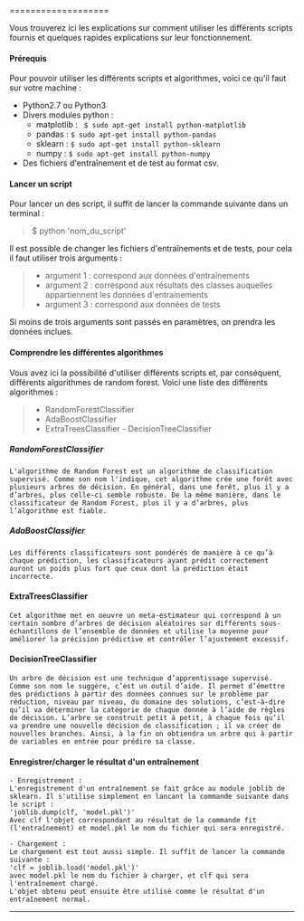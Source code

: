 ===================

Vous trouverez ici les explications sur comment utiliser les différents scripts fournis et quelques rapides explications sur leur fonctionnement.

#### Prérequis

Pour pouvoir utiliser les différents scripts et algorithmes, voici ce qu'il faut sur votre machine :

* Python2.7 ou Python3
* Divers modules python :
	* matplotlib :
	` $ sudo apt-get install python-matplotlib`
	* pandas :
	`$ sudo apt-get install python-pandas`
	* sklearn :
	 `$ sudo apt-get install python-sklearn`
	* numpy :
	`$ sudo apt-get install python-numpy`
* Des fichiers d'entraînement et de test au format csv.

#### Lancer un script

Pour lancer un des script, il suffit de lancer la commande suivante dans un terminal :
> $ python 'nom_du_script'

Il est possible de changer les fichiers d'entraînements et de tests, pour cela il faut utiliser trois arguments :
> - argument 1 : correspond aux données d'entraînements
> - argument 2 : correspond aux résultats des classes auquelles appartiennent les données d'entrainements
> - argument 3 : correspond aux données de tests

Si moins de trois arguments sont passés en paramètres, on prendra les données inclues.

#### Comprendre les différentes algorithmes

Vous avez ici la possibilité d'utiliser différents scripts et, par conséquent, différents algorithmes de random forest.
Voici une liste des différents algorithmes :

> - RandomForestClassifier
> - AdaBoostClassifier
> - ExtraTreesClassifier
	- DecisionTreeClassifier

#####  RandomForestClassifier

	L'algorithme de Random Forest est un algorithme de classification supervisé. Comme son nom l'indique, cet algorithme crée une forêt avec plusieurs arbres de décision. En général, dans une forêt, plus il y a d’arbres, plus celle-ci semble robuste. De la même manière, dans le classificateur de Random Forest, plus il y a d’arbres, plus l’algorithme est fiable.

##### AdaBoostClassifier

	Les différents classificateurs sont pondérés de manière à ce qu’à chaque prédiction, les classificateurs ayant prédit correctement auront un poids plus fort que ceux dont la prédiction était incorrecte.

#### ExtraTreesClassifier

	Cet algorithme met en oeuvre un meta-estimateur qui correspond à un certain nombre d’arbres de décision aléatoires sur différents sous-échantillons de l’ensemble de données et utilise la moyenne pour améliorer la précision prédictive et contrôler l’ajustement excessif.

#### DecisionTreeClassifier

	Un arbre de décision est une technique d’apprentissage supervisé. Comme son nom le suggère, c’est un outil d’aide. Il permet d’émettre des prédictions à partir des données connues sur le problème par réduction, niveau par niveau, du domaine des solutions, c’est-à-dire qu’il va déterminer la catégorie de chaque donnée à l’aide de règles de décision. L’arbre se construit petit à petit, à chaque fois qu’il va prendre une nouvelle décision de classification ; il va créer de nouvelles branches. Ainsi, à la fin on obtiendra un arbre qui à partir de variables en entrée pour prédire sa classe.

#### Enregistrer/charger le résultat d'un entraînement

	- Enregistrement :
	L'enregistrement d'un entraînement se fait grâce au module joblib de sklearn. Il s'utilise simplement en lancant la commande suivante dans le script :
	'joblib.dump(clf, 'model.pkl')'
	Avec clf l'objet correspondant au résultat de la commande fit (l'entraînement) et model.pkl le nom du fichier qui sera enregistré.

	- Chargement :
	Le chargement est tout aussi simple. Il suffit de lancer la commande suivante :
	'clf = joblib.load('model.pkl')'
	avec model.pkl le nom du fichier à charger, et clf qui sera l'entraînement chargé.
	L'objet obtenu peut ensuite être utilisé comme le résultat d'un entraînement normal.
----------

